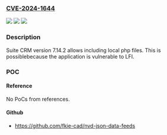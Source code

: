 ### [CVE-2024-1644](https://cve.mitre.org/cgi-bin/cvename.cgi?name=CVE-2024-1644)
![](https://img.shields.io/static/v1?label=Product&message=Suite%20CRM&color=blue)
![](https://img.shields.io/static/v1?label=Version&message=%3D%207.14.2%20&color=brighgreen)
![](https://img.shields.io/static/v1?label=Vulnerability&message=CWE-434%20Unrestricted%20Upload%20of%20File%20with%20Dangerous%20Type&color=brighgreen)

### Description

Suite CRM version 7.14.2 allows including local php files. This is possiblebecause the application is vulnerable to LFI.

### POC

#### Reference
No PoCs from references.

#### Github
- https://github.com/fkie-cad/nvd-json-data-feeds


